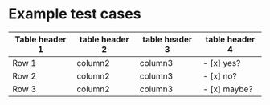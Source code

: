 # Example test cases

| Table header 1 | table header 2 | table header 3 | table header 4 |
|----------------|----------------|----------------|----------------|
| Row 1 | column2 | column3 | - [x] yes? |
| Row 2 | column2 | column3 | - [x] no? |
| Row 3 | column2 | column3 | - [x] maybe? |